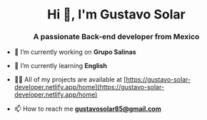 <h1 align="center">Hi 👋, I'm Gustavo Solar</h1>
<h3 align="center">A passionate Back-end developer from Mexico</h3>

- 🔭 I’m currently working on **Grupo Salinas**

- 🌱 I’m currently learning **English**

- 👨‍💻 All of my projects are available at [https://gustavo-solar-developer.netlify.app/home](https://gustavo-solar-developer.netlify.app/home)

- 📫 How to reach me **gustavosolar85@gmail.com**

